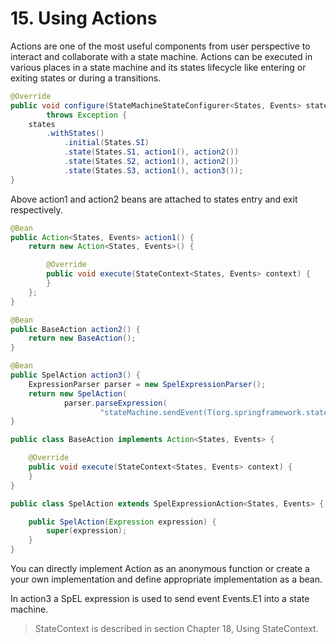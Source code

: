 # 15. Using Actions

Actions are one of the most useful components from user perspective to interact and collaborate with a state machine. Actions can be executed in various places in a state machine and its states lifecycle like entering or exiting states or during a transitions.

```java
@Override
public void configure(StateMachineStateConfigurer<States, Events> states)
        throws Exception {
    states
        .withStates()
            .initial(States.SI)
            .state(States.S1, action1(), action2())
            .state(States.S2, action1(), action2())
            .state(States.S3, action1(), action3());
}
```

Above action1 and action2 beans are attached to states entry and exit respectively.

```java
@Bean
public Action<States, Events> action1() {
    return new Action<States, Events>() {

        @Override
        public void execute(StateContext<States, Events> context) {
        }
    };
}

@Bean
public BaseAction action2() {
    return new BaseAction();
}

@Bean
public SpelAction action3() {
    ExpressionParser parser = new SpelExpressionParser();
    return new SpelAction(
            parser.parseExpression(
                    "stateMachine.sendEvent(T(org.springframework.statemachine.docs.Events).E1)"));
}

public class BaseAction implements Action<States, Events> {

    @Override
    public void execute(StateContext<States, Events> context) {
    }
}

public class SpelAction extends SpelExpressionAction<States, Events> {

    public SpelAction(Expression expression) {
        super(expression);
    }
}
```

You can directly implement Action as an anonymous function or create a your own implementation and define appropriate implementation as a bean.

In action3 a SpEL expression is used to send event Events.E1 into a state machine.

> StateContext is described in section Chapter 18, Using StateContext.
